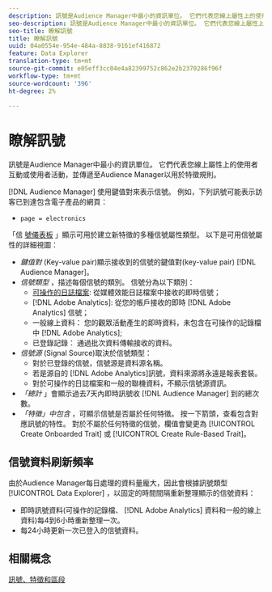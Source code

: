 ```yaml
---
description: 訊號是Audience Manager中最小的資訊單位。 它們代表您線上屬性上的使用者互動或使用者活動，並傳遞至Audience Manager以用於特徵規則。
seo-description: 訊號是Audience Manager中最小的資訊單位。 它們代表您線上屬性上的使用者互動或使用者活動，並傳遞至Audience Manager以用於特徵規則。
seo-title: 瞭解訊號
title: 瞭解訊號
uuid: 04a0554e-954e-484a-8838-9161ef416872
feature: Data Explorer
translation-type: tm+mt
source-git-commit: e05eff3cc04e4a82399752c862e2b2370286f96f
workflow-type: tm+mt
source-wordcount: '396'
ht-degree: 2%

---
```



# 瞭解訊號

訊號是Audience Manager中最小的資訊單位。 它們代表您線上屬性上的使用者互動或使用者活動，並傳遞至Audience Manager以用於特徵規則。

[!DNL Audience Manager] 使用鍵值對來表示信號。 例如，下列訊號可能表示訪客已到達包含電子產品的網頁：

* `page = electronics`

「信 [號儀表板](../../features/data-explorer/data-explorer-signals-dashboard.md) 」顯示可用於建立新特徵的多種信號屬性類型。 以下是可用信號屬性的詳細視圖：

* *鍵值對* (Key-value pair)顯示接收到的信號的鍵值對(key-value pair) [!DNL Audience Manager]。
* *信號類型* ，描述每個信號的類別。 信號分為以下類別：
   * [可操作的日誌檔案](/help/using/integration/media-data-integration/actionable-log-files.md): 從媒體效能日誌檔案中接收的即時信號；
   * [!DNL Adobe Analytics]: 從您的帳戶接收的即時 [!DNL Adobe Analytics] 信號；
   * 一般線上資料： 您的觀眾活動產生的即時資料，未包含在可操作的記錄檔中 [!DNL Adobe Analytics];
   * 已登錄記錄： 通過批次資料傳輸接收的資料。
* *信號源* (Signal Source)取決於信號類型：
   * 對於已登錄的信號，信號源是資料源名稱。
   * 若是源自的 [!DNL Adobe Analytics]訊號，資料來源將永遠是報表套裝。
   * 對於可操作的日誌檔案和一般的聯機資料，不顯示信號源資訊。
* *「總計* 」會顯示過去7天內即時訊號收 [!DNL Audience Manager] 到的總次數。
* *「特徵」中包含* ，可顯示信號是否屬於任何特徵。 按一下箭頭，查看包含對應訊號的特性。 對於不屬於任何特徵的信號，欄值會變更為 [!UICONTROL Create Onboarded Trait] 或 [!UICONTROL Create Rule-Based Trait]。

## 信號資料刷新頻率

由於Audience Manager每日處理的資料量龐大，因此會根據訊號類型 [!UICONTROL Data Explorer] ，以固定的時間間隔重新整理顯示的信號資料：

* 即時訊號資料(可操作的記錄檔、 [!DNL Adobe Analytics] 資料和一般的線上資料)每4到6小時重新整理一次。
* 每24小時更新一次已登入的信號資料。

## 相關概念

[訊號、特徵和區段](/help/using/reference/signal-trait-segment.md)